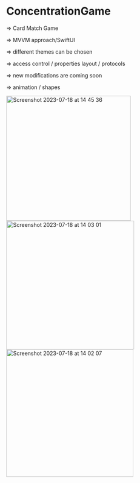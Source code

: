 # ConcentrationGame
=> Card Match Game

=> MVVM approach/SwiftUI

=> different themes can be chosen

=> access control / properties layout / protocols

=> new modifications are coming soon

=> animation / shapes

<img width="328" alt="Screenshot 2023-07-18 at 14 45 36" src="https://github.com/YuliaShinkareva/ConcentrationGame/assets/112308390/37c702fe-a32a-4a81-89f4-498894e51749">
<img width="337" alt="Screenshot 2023-07-18 at 14 03 01" src="https://github.com/YuliaShinkareva/ConcentrationGame/assets/112308390/57ba90ae-6c7a-4f50-aabb-dac261bbcebf">
<img width="335" alt="Screenshot 2023-07-18 at 14 02 07" src="https://github.com/YuliaShinkareva/ConcentrationGame/assets/112308390/bc35b092-d105-4073-b5f9-f41574bd7b0b">


